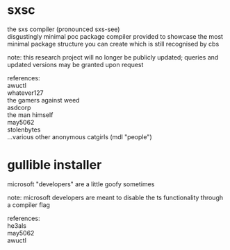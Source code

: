 # sxsc
the sxs compiler (pronounced sxs-see)  
disgustingly minimal poc package compiler provided to showcase the most minimal package structure you can create which is still recognised by cbs  
  
note: this research project will no longer be publicly updated; queries and updated versions may be granted upon request  

references:  
awuctl  
whatever127  
the gamers against weed  
asdcorp  
the man himself  
may5062  
stolenbytes  
...various other anonymous catgirls (mdl "people")  

# gullible installer
microsoft "developers" are a little goofy sometimes  
  
note: microsoft developers are meant to disable the ts functionality through a compiler flag

references:  
he3als  
may5062  
awuctl  
